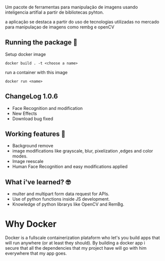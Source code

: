 


Um pacote de ferramentas para manipulação de imagens usando inteligencia artifial a partir de bibliotecas pyhton. 

a aplicação se destaca a partir do uso de tecnologias utilizadas no mercado para manipulaçao de imagens como rembg e openCV 

## Running the package 🚀

Setup docker image 

``docker build . -t <choose a name>``

run a container with this image

``docker run <name>``

## ChangeLog 1.0.6

- Face Recognition and modification
- New Effects
- Download bug fixed

## Working features 🎁

- Background remove
- image modifications like grayscale, blur, pixelization ,edges and color modes. 
- Image reescale
- Human Face Recognition and easy modifications applied 


## What i've learned? 🤓

- multer and multipart form data request for APIs.
- Use of python functions inside JS development. 
- Knowledge of python librarys like OpenCV and RemBg.


# Why Docker

Docker is a fullscale containerization plataform who let's you build apps that will run anywhere (or at least they should). By building a docker app i secure that all the dependencies that my project have will go with him everywhere that my app goes.